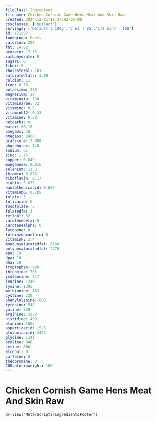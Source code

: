 ```yaml
---
fileClass: Ingredient
filename: Chicken Cornish Game Hens Meat And Skin Raw
created: 2024-12-21T19:27:02-06:00
cssclasses: ['nutFact']
servings: ['Default | 100g','3 oz | 85','1/2 bird | 168']
id: 171507
foodgroup: Meats
calories: 200
fat: 14.02
protein: 17.15
carbohydrate: 0
sugars: 0
fiber: 0
cholesterol: 101
saturatedfats: 3.89
calcium: 11
iron: 0.78
potassium: 236
magnesium: 18
vitaminaiu: 108
vitaminarae: 32
vitaminc: 0.5
vitaminb12: 0.33
vitamine: 0.28
netcarbs: 0
water: 68.18
omega3s: 30
omega6s: 2460
pralscore: 7.988
phosphorus: 140
sodium: 61
zinc: 1.15
copper: 0.049
manganese: 0.016
selenium: 11.8
thiamin: 0.073
riboflavin: 0.17
niacin: 5.675
pantothenicacid: 0.609
vitaminb6: 0.295
folate: 3
folicacid: 0
foodfolate: 3
folatedfe: 3
retinol: 32
carotenebeta: 0
carotenealpha: 0
lycopene: 0
luteinzeaxanthin: 0
vitamink: 2.4
monounsaturatedfat: 6160
polyunsaturatedfat: 2770
epa: 10
dpa: 10
dha: 10
tryptophan: 190
threonine: 705
isoleucine: 847
leucine: 1240
lysine: 1385
methionine: 453
cystine: 230
phenylalanine: 663
tyrosine: 548
valine: 828
arginine: 1078
histidine: 499
alanine: 1006
asparticacid: 1526
glutamicacid: 2493
glycine: 1141
proline: 846
serine: 606
alcohol: 0
caffeine: 0
theobromine: 0
200calorieweight: 100
---
```


# Chicken Cornish Game Hens Meat And Skin Raw

```dataviewjs
dv.view("Meta/Scripts/IngredientsFooter")
```